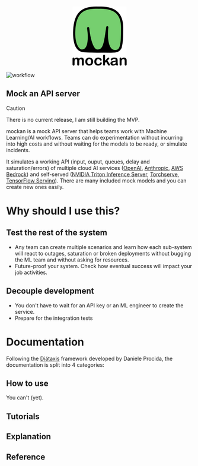 <p align="center">
    <img src="./images/mockan.png" alt="mockan logo">
</p>

![workflow](https://github.com/joaquincabezas/mockan/actions/workflows/main.yml/badge.svg)

Mock an API server
---

> [!CAUTION]
> There is no current release, I am still building the MVP.

mockan is a mock API server that helps teams work with Machine Learning/AI workflows. Teams can do experimentation without incurring into high costs and without waiting for the models to be ready, or simulate incidents.

It simulates a working API (input, ouput, queues, delay and saturation/errors) of multiple cloud AI services ([OpenAI](https://platform.openai.com/docs/overview), [Anthropic](https://docs.anthropic.com/en/api/getting-started), [AWS Bedrock](https://docs.aws.amazon.com/bedrock/latest/APIReference/welcome.html)) and self-served ([NVIDIA Triton Inference Server](https://developer.nvidia.com/triton-inference-server), [Torchserve](https://github.com/pytorch/serve), [TensorFlow Serving](https://github.com/tensorflow/serving)). There are many included mock models and you can create new ones easily.

# Why should I use this?

## Test the rest of the system

- Any team can create multiple scenarios and learn how each sub-system will react to outages, saturation or broken deployments without bugging the ML team and without asking for resources.
- Future-proof your system. Check how eventual success will impact your job activities.

## Decouple development

- You don't have to wait for an API key or an ML engineer to create the service.
- Prepare for the integration tests

# Documentation

Following the [Diátaxis](https://diataxis.fr/) framework developed by Daniele Procida, the documentation is split into 4 categories:

## How to use

You can't (yet).

## Tutorials

## Explanation

## Reference


